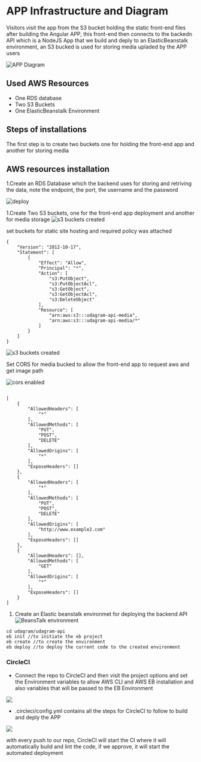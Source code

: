 # APP Infrastructure and Diagram
Visitors visit the app from the S3 bucket holding the static front-end files after building the Angular APP, this front-end then connects to the backedn API which is a NodeJS App that we build and deply to an ElasticBeanstalk environment, an S3 bucked is used for storing media upladed by the APP users

![APP Diagram](https://i.imgur.com/mqi2lG8.png)

## Used AWS Resources

- One RDS database
- Two S3 Buckets
- One ElasticBeanstalk Environment

## Steps of installations
The first step is to create two buckets one for holding the front-end app and another for storing media 

## AWS resources installation

1.Create an RDS Database which the backend uses for storing and retriving the data, note the endpoint, the port, the username and the password

![deploy](https://i.imgur.com/PTMkprG.png)

 
1.Create Two S3 buckets, one for the front-end app deployment and another for media storage
![s3 buckets created](https://i.imgur.com/mqk2243.png)

set buckets for static site hosting and required policy was attached

```
{
	"Version": "2012-10-17",
	"Statement": [
		{
			"Effect": "Allow",
			"Principal": "*",
			"Action": [
				"s3:PutObject",
				"s3:PutObjectAcl",
				"s3:GetObject",
				"s3:GetObjectAcl",
				"s3:DeleteObject"
			],
			"Resource": [
				"arn:aws:s3:::udagram-api-media",
				"arn:aws:s3:::udagram-api-media/*"
			]
		}
	]
}
```

![s3 buckets created](https://i.imgur.com/qpzGTME.png)

Set CORS for media bucked to allow the front-end app to request aws and get image path

![cors enabled](https://i.imgur.com/il4y5IS.png)

```

[
    {
        "AllowedHeaders": [
            "*"
        ],
        "AllowedMethods": [
            "PUT",
            "POST",
            "DELETE"
        ],
        "AllowedOrigins": [
            "*"
        ],
        "ExposeHeaders": []
    },
    {
        "AllowedHeaders": [
            "*"
        ],
        "AllowedMethods": [
            "PUT",
            "POST",
            "DELETE"
        ],
        "AllowedOrigins": [
            "http://www.example2.com"
        ],
        "ExposeHeaders": []
    },
    {
        "AllowedHeaders": [],
        "AllowedMethods": [
            "GET"
        ],
        "AllowedOrigins": [
            "*"
        ],
        "ExposeHeaders": []
    }
]

```



1. Create an Elastic beanstalk environmet for deploying the backend API
![BeansTalk environment](https://i.imgur.com/569t7lx.png)

```
cd udagram/udagram-api
eb init //to initiate the eb project
eb create //to create the environment
eb deploy //to deploy the current code to the created environment

```


### CircleCI

- Connect the repo to CircleCI and then visit the project options and set the Environment variables to allow AWS CLI and AWS EB installation and also variables that will be passed to the EB Environment

![](https://i.imgur.com/VZoGz6E.png)

- .circleci/config.yml contains all the steps for CircleCI to follow to build and deply the APP

![](https://i.imgur.com/DCs5LBL.png)

with every push to our repo, CircleCI will start the CI where it will automatically build and lint the code, if we approve, it will start the automated deployment